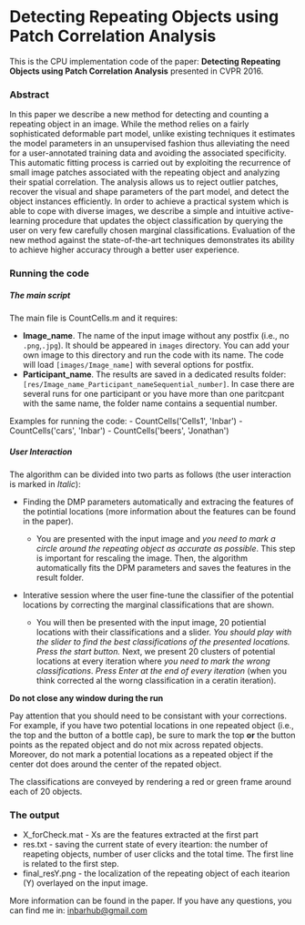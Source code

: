 # Detecting Repeating Objects using Patch Correlation Analysis

This is the CPU implementation code of the paper: **Detecting Repeating Objects using Patch Correlation Analysis** presented in CVPR 2016.

### Abstract
In this paper we describe a new method for detecting and counting a repeating object in an image. While the method relies on a fairly sophisticated deformable part model, unlike existing techniques it estimates the model parameters in an unsupervised fashion thus alleviating the need for a user-annotated training data and avoiding the associated specificity. This automatic fitting process is carried out by exploiting the recurrence of small image patches associated with the repeating object and analyzing their spatial correlation. The analysis allows us to reject outlier patches, recover the visual and shape parameters of the part model, and detect the object instances efficiently. In order to achieve a practical system which is able to cope with diverse images, we describe a simple and intuitive active-learning procedure that updates the object classification by querying the user on very few carefully chosen marginal classifications. Evaluation of the new method against the state-of-the-art techniques demonstrates its ability to achieve higher accuracy through a better user experience.

### Running the code

##### The main script

The main file is CountCells.m and it requires:
- **Image_name**. The name of the input image without any postfix (i.e., no `.png`,`.jpg`). It should be appeared in `images` directory. You can add your own image to this directory and run the code with its name. The code will load `[images/Image_name]` with several options for postfix.
- **Participant_name**. The results are saved in a dedicated results folder: `[res/Image_name_Participant_nameSequential_number]`. In case there are several runs for one participant or you have more than one paritcpant with the same name, the folder name contains a sequential number.

Examples for running the code: 
     - CountCells('Cells1', 'Inbar')
     - CountCells('cars', 'Inbar')
     - CountCells('beers', 'Jonathan')

##### User Interaction

The algorithm can be divided into two parts as follows (the user interaction is marked in *Italic*): 

- Finding the DMP parameters automatically and extracing the features of the potintial locations (more information about the features can be found in the paper).
   - You are presented with the input image and *you need to mark a circle around the repeating object as accurate as possible*. This step is important for rescaling the image. Then, the algorithm automatically fits the DPM parameters and saves the features in the result folder.

- Interative session where the user fine-tune the classifier of the potential locations by correcting the marginal classifications that are shown.
   - You will then be presented with the input image, 20 potiential locations with their classifications and a slider. *You should play with the slider to find the best classifications of the presented locations.*
*Press the start button.*
Next, we present 20 clusters of potential locations at every iteration where *you need to mark the wrong classifications*. *Press Enter at the end of every iteration* (when you think corrected al the worng classification in a ceratin iteration).

**Do not close any window during the run**

Pay attention that you should need to be consistant with your corrections. For example, if you have two potential locations in one repeated object (i.e., the top and the button of a bottle cap), be sure to mark the top **or** the button points as the repated object and do not mix across repated objects. Moreover, do not mark a potential locations as a repeated object if the center dot does around the center of the repated object.

The classifications are conveyed by rendering a red or green frame around each of 20 objects.

### The output
- X_forCheck.mat - Xs are the features extracted at the first part
- res.txt - saving the current state of every iteartion: the number of reapeting objects, number of user clicks and the total time. The first line is related to the first step.
- final_resY.png - the localization of the repeating object of each itearion (Y) overlayed on the input image.

More information can be found in the paper. If you have any questions, you can find me in: inbarhub@gmail.com

